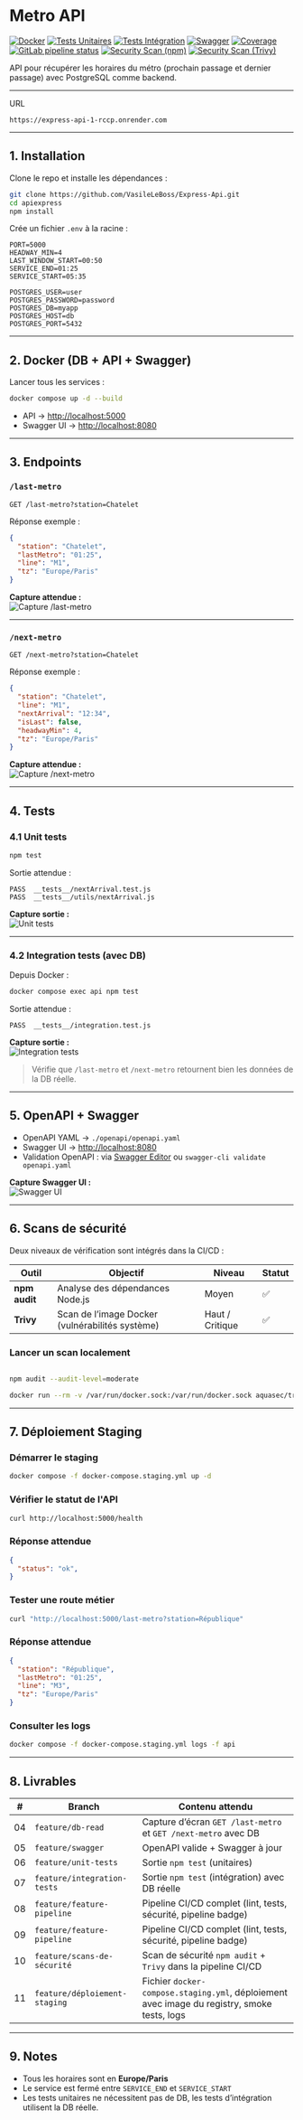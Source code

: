 # Metro API

[![Docker](https://img.shields.io/badge/docker-ready-blue)](https://www.docker.com/)
[![Tests Unitaires](https://img.shields.io/badge/tests-unit-green)]()
[![Tests Intégration](https://img.shields.io/badge/tests-integration-yellow)]()
[![Swagger](https://img.shields.io/badge/swagger-ui-blue)](http://localhost:8080)
[![Coverage](https://img.shields.io/badge/coverage-100%25-brightgreen)]()
[![GitLab pipeline status](https://img.shields.io/gitlab/pipeline-status/VasileLeBoss/apiexpress?branch=master&label=pipeline&logo=gitlab)](https://gitlab.com/VasileLeBoss/apiexpress/-/pipelines)
[![Security Scan (npm)](https://img.shields.io/badge/security-npm%20audit-orange?logo=npm)]()
[![Security Scan (Trivy)](https://img.shields.io/badge/security-trivy-blue?logo=trivy)]()

API pour récupérer les horaires du métro (prochain passage et dernier passage) avec PostgreSQL comme backend.

---
URL
```url
https://express-api-1-rccp.onrender.com
```

---

## 1. Installation

Clone le repo et installe les dépendances :

```bash
git clone https://github.com/VasileLeBoss/Express-Api.git
cd apiexpress
npm install
```

Crée un fichier `.env` à la racine :

```env
PORT=5000
HEADWAY_MIN=4
LAST_WINDOW_START=00:50
SERVICE_END=01:25
SERVICE_START=05:35

POSTGRES_USER=user
POSTGRES_PASSWORD=password
POSTGRES_DB=myapp
POSTGRES_HOST=db
POSTGRES_PORT=5432
```

---

## 2. Docker (DB + API + Swagger)

Lancer tous les services :

```bash
docker compose up -d --build
```

- API → [http://localhost:5000](http://localhost:5000)
- Swagger UI → [http://localhost:8080](http://localhost:8080)

---

## 3. Endpoints

### `/last-metro`

```http
GET /last-metro?station=Chatelet
```

Réponse exemple :

```json
{
  "station": "Chatelet",
  "lastMetro": "01:25",
  "line": "M1",
  "tz": "Europe/Paris"
}
```

**Capture attendue :**  
![Capture /last-metro](./screenshots/last-metro.png)

---

### `/next-metro`

```http
GET /next-metro?station=Chatelet
```

Réponse exemple :

```json
{
  "station": "Chatelet",
  "line": "M1",
  "nextArrival": "12:34",
  "isLast": false,
  "headwayMin": 4,
  "tz": "Europe/Paris"
}
```

**Capture attendue :**  
![Capture /next-metro](./screenshots/next-metro.png)

---

## 4. Tests

### 4.1 Unit tests

```bash
npm test
```

Sortie attendue :

```
PASS  __tests__/nextArrival.test.js
PASS  __tests__/utils/nextArrival.js
```

**Capture sortie :**  
![Unit tests](./screenshots/unit-tests.png)

---

### 4.2 Integration tests (avec DB)

Depuis Docker :

```bash
docker compose exec api npm test
```

Sortie attendue :

```
PASS  __tests__/integration.test.js
```

**Capture sortie :**  
![Integration tests](./screenshots/integration-tests.png)

> Vérifie que `/last-metro` et `/next-metro` retournent bien les données de la DB réelle.

---

## 5. OpenAPI + Swagger

- OpenAPI YAML → `./openapi/openapi.yaml`
- Swagger UI → [http://localhost:8080](http://localhost:8080)
- Validation OpenAPI : via [Swagger Editor](https://editor.swagger.io/) ou `swagger-cli validate openapi.yaml`

**Capture Swagger UI :**  
![Swagger UI](./screenshots/swagger-ui.png)

---

## 6. Scans de sécurité 

Deux niveaux de vérification sont intégrés dans la CI/CD :

| Outil        | Objectif                            | Niveau | Statut |
|---------------|-------------------------------------|--------|---------|
| **npm audit** | Analyse des dépendances Node.js     | Moyen  | ✅ |
| **Trivy**     | Scan de l’image Docker (vulnérabilités système) | Haut / Critique | ✅ |

### Lancer un scan localement

```bash

npm audit --audit-level=moderate

docker run --rm -v /var/run/docker.sock:/var/run/docker.sock aquasec/trivy image your-image-name:latest

```

---


## 7. Déploiement Staging


### Démarrer le staging

```bash
docker compose -f docker-compose.staging.yml up -d
```


### Vérifier le statut de l'API

```bash
curl http://localhost:5000/health
```

### Réponse attendue

```json
{
  "status": "ok",
}
```


### Tester une route métier

```bash
curl "http://localhost:5000/last-metro?station=République"
```

### Réponse attendue

```json
{
  "station": "République",
  "lastMetro": "01:25",
  "line": "M3",
  "tz": "Europe/Paris"
}
```

### Consulter les logs

```bash
docker compose -f docker-compose.staging.yml logs -f api
```

---




## 8. Livrables

| #   | Branch                      | Contenu attendu                                                |
| --- | --------------------------- | -------------------------------------------------------------- |
| 04  | `feature/db-read`           | Capture d’écran `GET /last-metro` et `GET /next-metro` avec DB |
| 05  | `feature/swagger`           | OpenAPI valide + Swagger à jour                                |
| 06  | `feature/unit-tests`        | Sortie `npm test` (unitaires)                                  |
| 07  | `feature/integration-tests` | Sortie `npm test` (intégration) avec DB réelle                 |
| 08  | `feature/feature-pipeline`  | Pipeline CI/CD complet (lint, tests, sécurité, pipeline badge) |
| 09  | `feature/feature-pipeline`  | Pipeline CI/CD complet (lint, tests, sécurité, pipeline badge) |
| 10  | `feature/scans-de-sécurité` | Scan de sécurité `npm audit` + `Trivy` dans la pipeline CI/CD  |
| 11  | `feature/déploiement-staging` |  Fichier `docker-compose.staging.yml`, déploiement avec image du registry, smoke tests, logs  |


---

## 9. Notes

- Tous les horaires sont en **Europe/Paris**
- Le service est fermé entre `SERVICE_END` et `SERVICE_START`
- Les tests unitaires ne nécessitent pas de DB, les tests d’intégration utilisent la DB réelle.
